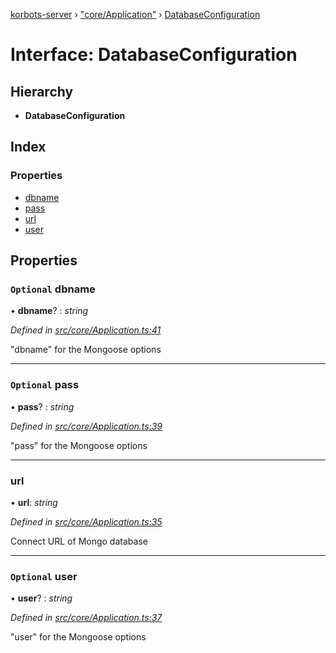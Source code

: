 [korbots-server](../README.md) › ["core/Application"](../modules/_core_application_.md) › [DatabaseConfiguration](_core_application_.databaseconfiguration.md)

# Interface: DatabaseConfiguration

## Hierarchy

* **DatabaseConfiguration**

## Index

### Properties

* [dbname](_core_application_.databaseconfiguration.md#optional-dbname)
* [pass](_core_application_.databaseconfiguration.md#optional-pass)
* [url](_core_application_.databaseconfiguration.md#url)
* [user](_core_application_.databaseconfiguration.md#optional-user)

## Properties

### `Optional` dbname

• **dbname**? : *string*

*Defined in [src/core/Application.ts:41](https://github.com/Xisabla/Korbots/blob/4f8bb25/server/src/core/Application.ts#L41)*

"dbname" for the Mongoose options

___

### `Optional` pass

• **pass**? : *string*

*Defined in [src/core/Application.ts:39](https://github.com/Xisabla/Korbots/blob/4f8bb25/server/src/core/Application.ts#L39)*

"pass" for the Mongoose options

___

###  url

• **url**: *string*

*Defined in [src/core/Application.ts:35](https://github.com/Xisabla/Korbots/blob/4f8bb25/server/src/core/Application.ts#L35)*

Connect URL of Mongo database

___

### `Optional` user

• **user**? : *string*

*Defined in [src/core/Application.ts:37](https://github.com/Xisabla/Korbots/blob/4f8bb25/server/src/core/Application.ts#L37)*

"user" for the Mongoose options
